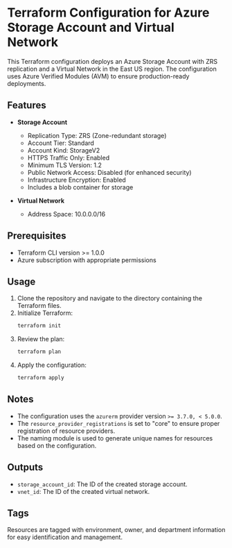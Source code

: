 # Terraform Configuration for Azure Storage Account and Virtual Network

This Terraform configuration deploys an Azure Storage Account with ZRS replication and a Virtual Network in the East US region. The configuration uses Azure Verified Modules (AVM) to ensure production-ready deployments.

## Features

- **Storage Account**
  - Replication Type: ZRS (Zone-redundant storage)
  - Account Tier: Standard
  - Account Kind: StorageV2
  - HTTPS Traffic Only: Enabled
  - Minimum TLS Version: 1.2
  - Public Network Access: Disabled (for enhanced security)
  - Infrastructure Encryption: Enabled
  - Includes a blob container for storage

- **Virtual Network**
  - Address Space: 10.0.0.0/16

## Prerequisites

- Terraform CLI version >= 1.0.0
- Azure subscription with appropriate permissions

## Usage

1. Clone the repository and navigate to the directory containing the Terraform files.
2. Initialize Terraform:
   ```bash
   terraform init
   ```
3. Review the plan:
   ```bash
   terraform plan
   ```
4. Apply the configuration:
   ```bash
   terraform apply
   ```

## Notes

- The configuration uses the `azurerm` provider version `>= 3.7.0, < 5.0.0`.
- The `resource_provider_registrations` is set to "core" to ensure proper registration of resource providers.
- The naming module is used to generate unique names for resources based on the configuration.

## Outputs

- `storage_account_id`: The ID of the created storage account.
- `vnet_id`: The ID of the created virtual network.

## Tags

Resources are tagged with environment, owner, and department information for easy identification and management.
